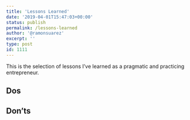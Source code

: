 ```yaml
---
title: 'Lessons Learned'
date: '2019-04-01T15:47:03+00:00'
status: publish
permalink: /lessons-learned
author: '@ramonsuarez'
excerpt: ''
type: post
id: 1111
---
```

This is the selection of lessons I’ve learned as a pragmatic and practicing entrepreneur.

Dos
---

Don’ts
------